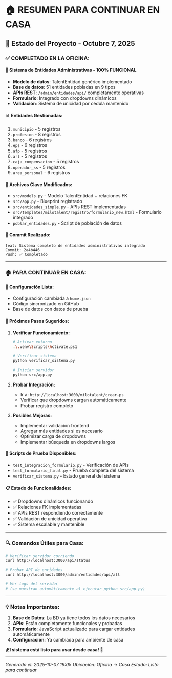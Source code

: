 # 🏠 RESUMEN PARA CONTINUAR EN CASA

## 📅 Estado del Proyecto - Octubre 7, 2025

### ✅ **COMPLETADO EN LA OFICINA:**

#### 🎯 **Sistema de Entidades Administrativas - 100% FUNCIONAL**
- **Modelo de datos**: TalentEntidad genérico implementado
- **Base de datos**: 51 entidades pobladas en 9 tipos
- **APIs REST**: `/admin/entidades/api/` completamente operativas
- **Formulario**: Integrado con dropdowns dinámicos
- **Validación**: Sistema de unicidad por cédula mantenido

#### 📊 **Entidades Gestionadas:**
1. `municipio` - 5 registros
2. `profesion` - 8 registros  
3. `banco` - 6 registros
4. `eps` - 6 registros
5. `afp` - 5 registros
6. `arl` - 5 registros
7. `caja_compensacion` - 5 registros
8. `operador_ss` - 5 registros
9. `area_personal` - 6 registros

#### 🔧 **Archivos Clave Modificados:**
- `src/models.py` - Modelo TalentEntidad + relaciones FK
- `src/app.py` - Blueprint registrado
- `src/entidades_simple.py` - APIs REST implementadas
- `src/templates/milotalent/registro/formulario_new.html` - Formulario integrado
- `poblar_entidades.py` - Script de población de datos

#### 📝 **Commit Realizado:**
```
feat: Sistema completo de entidades administrativas integrado
Commit: 2a4b446
Push: ✅ Completado
```

---

### 🏠 **PARA CONTINUAR EN CASA:**

#### 🚀 **Configuración Lista:**
- Configuración cambiada a `home.json`
- Código sincronizado en GitHub
- Base de datos con datos de prueba

#### 🎯 **Próximos Pasos Sugeridos:**

1. **Verificar Funcionamiento:**
   ```bash
   # Activar entorno
   .\.venv\Scripts\Activate.ps1
   
   # Verificar sistema
   python verificar_sistema.py
   
   # Iniciar servidor
   python src/app.py
   ```

2. **Probar Integración:**
   - Ir a: `http://localhost:3000/milotalent/crear-ps`
   - Verificar que dropdowns cargan automáticamente
   - Probar registro completo

3. **Posibles Mejoras:**
   - Implementar validación frontend
   - Agregar más entidades si es necesario
   - Optimizar carga de dropdowns
   - Implementar búsqueda en dropdowns largos

#### 🧪 **Scripts de Prueba Disponibles:**
- `test_integracion_formulario.py` - Verificación de APIs
- `test_formulario_final.py` - Prueba completa del sistema
- `verificar_sistema.py` - Estado general del sistema

#### 📋 **Estado de Funcionalidades:**
- ✅ Dropdowns dinámicos funcionando
- ✅ Relaciones FK implementadas
- ✅ APIs REST respondiendo correctamente
- ✅ Validación de unicidad operativa
- ✅ Sistema escalable y mantenible

---

### 🔍 **Comandos Útiles para Casa:**

```bash
# Verificar servidor corriendo
curl http://localhost:3000/api/status

# Probar API de entidades
curl http://localhost:3000/admin/entidades/api/all

# Ver logs del servidor
# (se muestran automáticamente al ejecutar python src/app.py)
```

---

### 💡 **Notas Importantes:**

1. **Base de Datos**: La BD ya tiene todos los datos necesarios
2. **APIs**: Están completamente funcionales y probadas
3. **Formulario**: JavaScript actualizado para cargar entidades automáticamente
4. **Configuración**: Ya cambiada para ambiente de casa

**¡El sistema está listo para usar desde casa! 🎉**

---

*Generado el: 2025-10-07 19:05*
*Ubicación: Oficina → Casa*
*Estado: Listo para continuar*